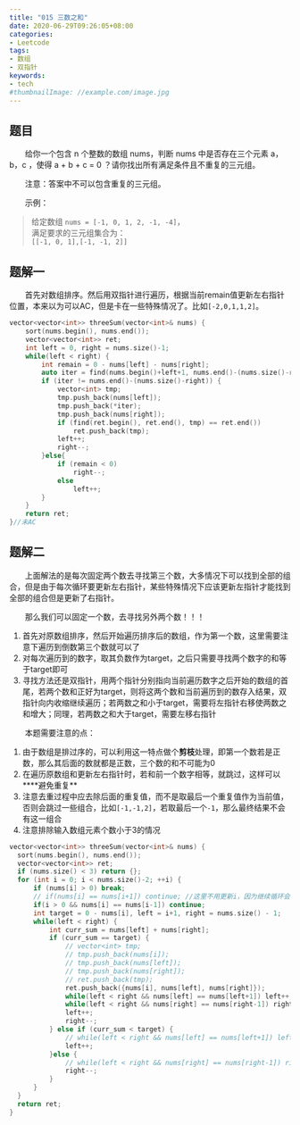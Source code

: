 ```yaml
---
title: "015 三数之和"
date: 2020-06-29T09:26:05+08:00
categories:
- Leetcode
tags:
- 数组
- 双指针
keywords:
- tech
#thumbnailImage: //example.com/image.jpg
---
```


<!--more-->
## 题目
　　给你一个包含 n 个整数的数组 nums，判断 nums 中是否存在三个元素 a，b，c ，使得 a + b + c = 0 ？请你找出所有满足条件且不重复的三元组。

　　注意：答案中不可以包含重复的三元组。

　　示例：
> 给定数组 `nums = [-1, 0, 1, 2, -1, -4]`，  
> 满足要求的三元组集合为：  
> `[[-1, 0, 1],[-1, -1, 2]]`

## 题解一
　　首先对数组排序。然后用双指针进行遍历，根据当前remain值更新左右指针位置，本来以为可以AC，但是卡在一些特殊情况了。比如`[-2,0,1,1,2]`。

```cpp
vector<vector<int>> threeSum(vector<int>& nums) {
    sort(nums.begin(), nums.end());
    vector<vector<int>> ret;
    int left = 0, right = nums.size()-1;
    while(left < right) {
        int remain = 0 - nums[left] - nums[right];
        auto iter = find(nums.begin()+left+1, nums.end()-(nums.size()-right), remain);
        if (iter != nums.end()-(nums.size()-right)) {
            vector<int> tmp;
            tmp.push_back(nums[left]);
            tmp.push_back(*iter);
            tmp.push_back(nums[right]);
            if (find(ret.begin(), ret.end(), tmp) == ret.end())
                ret.push_back(tmp);
            left++;
            right--;
        }else{
            if (remain < 0)
                right--;
            else
                left++;
        }
    }
    return ret;
}//未AC
```

## 题解二
　　上面解法的是每次固定两个数去寻找第三个数，大多情况下可以找到全部的组合，但是由于每次循环要更新左右指针，某些特殊情况下应该更新左指针才能找到全部的组合但是更新了右指针。

　　那么我们可以固定一个数，去寻找另外两个数！！！

1. 首先对原数组排序，然后开始遍历排序后的数组，作为第一个数，这里需要注意下遍历到倒数第三个数就可以了
2. 对每次遍历到的数字，取其负数作为target，之后只需要寻找两个数字的和等于target即可
3. 寻找方法还是双指针，用两个指针分别指向当前遍历数字之后开始的数组的首尾，若两个数和正好为target，则将这两个数和当前遍历到的数存入结果，双指针向内收缩继续遍历；若两数之和小于target，需要将左指针右移使两数之和增大；同理，若两数之和大于target，需要左移右指针

　　本题需要注意的点：
1. 由于数组是排过序的，可以利用这一特点做个**剪枝**处理，即第一个数若是正数，那么其后面的数就都是正数，三个数的和不可能为0
2. 在遍历原数组和更新左右指针时，若和前一个数字相等，就跳过，这样可以****避免重复**
3. 注意去重过程中应去除后面的重复值，而不是取最后一个重复值作为当前值，否则会跳过一些组合，比如`[-1,-1,2]`，若取最后一个`-1`，那么最终结果不会有这一组合
4. 注意排除输入数组元素个数小于3的情况

```cpp
vector<vector<int>> threeSum(vector<int>& nums) {
  sort(nums.begin(), nums.end());
  vector<vector<int>> ret;
  if (nums.size() < 3) return {};
  for (int i = 0; i < nums.size()-2; ++i) {
      if (nums[i] > 0) break;
      // if(nums[i] == nums[i+1]) continue; //这里不用更新i，因为继续循环会自己更新i
      if(i > 0 && nums[i] == nums[i-1]) continue;
      int target = 0 - nums[i], left = i+1, right = nums.size() - 1;
      while(left < right) {
          int curr_sum = nums[left] + nums[right];
          if (curr_sum == target) {
              // vector<int> tmp;
              // tmp.push_back(nums[i]);
              // tmp.push_back(nums[left]);
              // tmp.push_back(nums[right]);
              // ret.push_back(tmp);
              ret.push_back({nums[i], nums[left], nums[right]});
              while(left < right && nums[left] == nums[left+1]) left++;//只有在这种情况需要去重
              while(left < right && nums[right] == nums[right-1]) right--;
              left++;
              right--;
          } else if (curr_sum < target) {
              // while(left < right && nums[left] == nums[left+1]) left++;
              left++;
          }else {
              // while(left < right && nums[right] == nums[right-1]) right--;
              right--;
          }
      }
  }
  return ret;
}
```